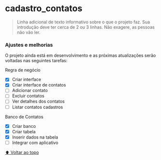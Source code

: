 # cadastro_contatos

<!---Esses são exemplos. Veja https://shields.io para outras pessoas ou para personalizar este conjunto de escudos. Você pode querer incluir dependências, status do projeto e informações de licença aqui--->

> Linha adicional de texto informativo sobre o que o projeto faz. Sua introdução deve ter cerca de 2 ou 3 linhas. Não exagere, as pessoas não vão ler.

### Ajustes e melhorias

O projeto ainda está em desenvolvimento e as próximas atualizações serão voltadas nas seguintes tarefas:

Regra de negócio
- [x] Criar interface
- [x] Criar interface de contatos
- [ ] Adicionar contato
- [ ] Excluir contatos
- [ ] Ver detalhes dos contatos
- [ ] Listar contatos cadastros

Banco de Contatos
- [x] Criar banco
- [x] Criar tabela
- [x] Inserir dados na tabela
- [ ] Integrar com aplicativo

[⬆ Voltar ao topo](#cadastro_contatos)<br>
